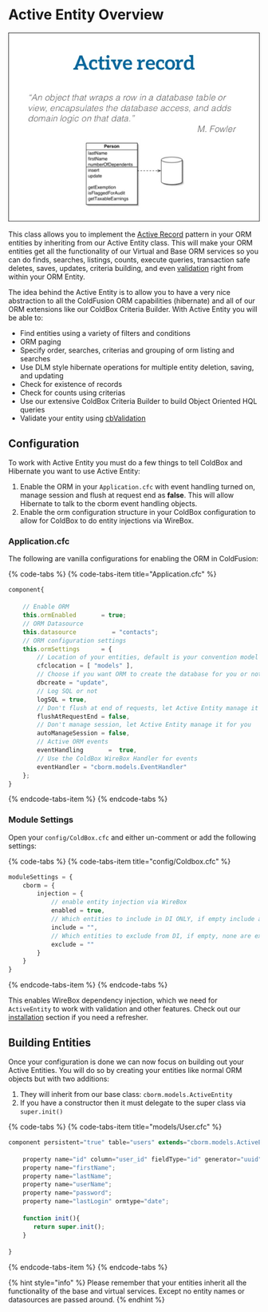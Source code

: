 # Active Entity Overview

![](../.gitbook/assets/active-record.jpg)

This class allows you to implement the [Active Record](https://en.wikipedia.org/wiki/Active_record_pattern) pattern in your ORM entities by inheriting from our Active Entity class. This will make your ORM entities get all the functionality of our Virtual and Base ORM services so you can do finds, searches, listings, counts, execute queries, transaction safe deletes, saves, updates, criteria building, and even [validation](validation.md) right from within your ORM Entity. 

The idea behind the Active Entity is to allow you to have a very nice abstraction to all the ColdFusion ORM capabilities \(hibernate\) and all of our ORM extensions like our ColdBox Criteria Builder. With Active Entity you will be able to:

* Find entities using a variety of filters and conditions
* ORM paging
* Specify order, searches, criterias and grouping of orm listing and searches
* Use DLM style hibernate operations for multiple entity deletion, saving, and updating
* Check for existence of records
* Check for counts using criterias
* Use our extensive ColdBox Criteria Builder to build Object Oriented HQL queries
* Validate your entity using [cbValidation](http://forgebox.io/view/cbValidation)

## Configuration

To work with Active Entity you must do a few things to tell ColdBox and Hibernate you want to use Active Entity:

1. Enable the ORM in your `Application.cfc` with event handling turned on, manage session and flush at request end as **false**.  This will allow Hibernate to talk to the cborm event handling objects.
2. Enable the orm configuration structure in your ColdBox configuration to allow for ColdBox to do entity injections via WireBox.

### Application.cfc

The following are vanilla configurations for enabling the ORM in ColdFusion:

{% code-tabs %}
{% code-tabs-item title="Application.cfc" %}
```javascript
component{

    // Enable ORM
    this.ormEnabled       = true;
    // ORM Datasource
    this.datasource          = "contacts";
    // ORM configuration settings
    this.ormSettings      = {
        // Location of your entities, default is your convention model folder
        cfclocation = [ "models" ],
        // Choose if you want ORM to create the database for you or not?
        dbcreate = "update",
        // Log SQL or not
        logSQL = true,
        // Don't flush at end of requests, let Active Entity manage it for you
        flushAtRequestEnd = false,
        // Don't manage session, let Active Entity manage it for you
        autoManageSession = false,
        // Active ORM events
        eventHandling       =  true,
        // Use the ColdBox WireBox Handler for events
        eventHandler = "cborm.models.EventHandler"
    };
}
```
{% endcode-tabs-item %}
{% endcode-tabs %}

### Module Settings

Open your `config/ColdBox.cfc` and either un-comment or add the following settings:

{% code-tabs %}
{% code-tabs-item title="config/Coldbox.cfc" %}
```javascript
moduleSettings = {
    cborm = {
        injection = {
            // enable entity injection via WireBox
            enabled = true, 
            // Which entities to include in DI ONLY, if empty include all entities
            include = "", 
            // Which entities to exclude from DI, if empty, none are excluded
            exclude = ""
        }
    }
}
```
{% endcode-tabs-item %}
{% endcode-tabs %}

This enables WireBox dependency injection, which we need for `ActiveEntity` to work with validation and other features.  Check out our [installation](../getting-started/installation.md#module-settings) section if you need a refresher.

## Building Entities

Once your configuration is done we can now focus on building out your Active Entities.  You will do so by creating your entities like normal ORM objects but with two additions:  


1. They will inherit from our base class: `cborm.models.ActiveEntity`
2. If you have a constructor then it must delegate to the super class via `super.init()`



{% code-tabs %}
{% code-tabs-item title="models/User.cfc" %}
```javascript
component persistent="true" table="users" extends="cborm.models.ActiveEntity"{
    
    property name="id" column="user_id" fieldType="id" generator="uuid";
	property name="firstName";
	property name="lastName";
	property name="userName";
	property name="password";
	property name="lastLogin" ormtype="date";
	
	function init(){
	   return super.init();
	}

}
```
{% endcode-tabs-item %}
{% endcode-tabs %}

{% hint style="info" %}
Please remember that your entities inherit all the functionality of the base and virtual services.  Except no entity names or datasources are passed around.
{% endhint %}

